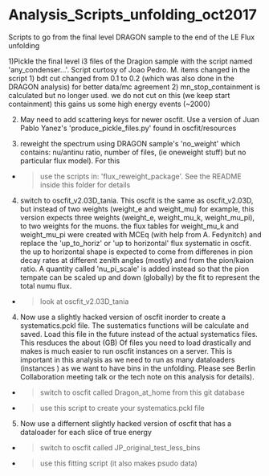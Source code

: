 # Analysis_Scripts_unfolding_oct2017
Scripts to go from the final level DRAGON sample to the end of the LE Flux unfolding 


1)Pickle the final level i3 files of the Dragion sample with the script named 'any_condenser...'. Script curtosy of Joao Pedro. M.
    items changed in the script 1) bdt cut changed from 0.1 to 0.2 (which was also done in the DRAGON analysis) for better data/mc agreement
                                2) mn_stop_containment is calculated but no longer used. we do not cut on this (we keep start containment)                                   this gains us some high energy events (~2000)
                                
2) May need to add scattering keys for newer oscfit. Use a version of Juan Pablo Yanez's 'produce_pickle_files.py' found in oscfit/resources

3) reweight the spectrum using DRAGON sample's 'no_weight' which contains: nu/antinu ratio, number of files, (ie oneweight stuff) but no particular flux model). For this 
- > use the scripts in:  'flux_reweight_package'.  See the README inside this folder for details

4) switch to oscfit_v2.03D_tania.  This oscfit is the same as oscfit_v2.03D, but instead of two weights (weight_e and weight_mu) for example, this version expects three weights (weight_e, weight_mu_k, weight_mu_pi), to two weights for the muons. the flux tables for weight_mu_k and weight_mu_pi were created with MCEq (with help from A. Fedynitch) and replace the 'up_to_horiz' or 'up to horizontal' flux systematic in oscfit. the up to horizontal shape is expected to come from differenes in pion decay rates at different zenith angles (mostly) and from the pion/kaion ratio.  A quantity called 'nu_pi_scale' is added instead so that the pion tempate can be scaled up and down (globally) by the fit to represent the total numu flux. 
- >  look at oscfit_v2.03D_tania

4) Now use a slightly hacked version of oscfit inorder to create a systematics.pckl file. The sustematics functions will be calculate and saved.  Load this file in the future instead of the actual systematics files. This resduces the about (GB) Of files you need to load drastically and makes is much easier to run oscfit instances on a server. This is important in this analysis as we need to run as many dataloaders (instances ) as we want to have bins in the unfolding. Please see Berlin Collaboration meeting talk or the tech note on this analysis for details). 
 - > switch to oscfit called Dragon_at_home from this git database
  - > use this script to create your systematics.pckl file

5) Now use a differnent slightly hacked version of oscfit that has a dataloader for each slice of true energy
  - > switch to oscfit called JP_original_test_less_bins
  - > use this fitting script (it also makes psudo data)
